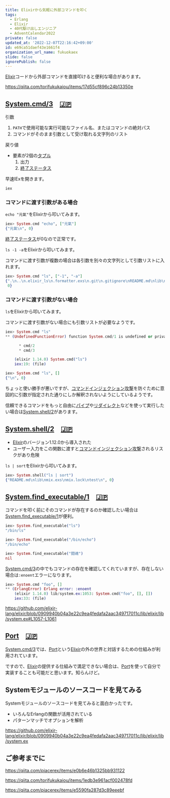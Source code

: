```yaml
---
title: Elixirから気軽に外部コマンドを叩く
tags:
  - Erlang
  - Elixir
  - 40代駆け出しエンジニア
  - AdventCalendar2022
private: false
updated_at: '2022-12-07T22:16:42+09:00'
id: e69ca51daef43e1661f4
organization_url_name: fukuokaex
slide: false
ignorePublish: false
---
```


[Elixir]: https://elixirschool.com/ja/
[System.shell/2]: https://hexdocs.pm/elixir/System.html#shell/2
[System.shell/2（日本語）]: https://hexdocs-pm.translate.goog/elixir/System.html?_x_tr_sl=en&_x_tr_tl=ja&_x_tr_hl=en&_x_tr_pto=wapp#shell/2
[System.cmd/3]: https://hexdocs.pm/elixir/System.html#cmd/3
[System.cmd/3（日本語）]: https://hexdocs-pm.translate.goog/elixir/System.html?_x_tr_sl=en&_x_tr_tl=ja&_x_tr_hl=en&_x_tr_pto=wapp#cmd/3
[System.find_executable/1]: https://hexdocs.pm/elixir/System.html#find_executable/1
[System.find_executable/1（日本語）]: https://hexdocs-pm.translate.goog/elixir/System.html?_x_tr_sl=en&_x_tr_tl=ja&_x_tr_hl=en&_x_tr_pto=wapp#find_executable/1
[Port]: https://hexdocs.pm/elixir/Port.html
[Port（日本語）]: https://hexdocs-pm.translate.goog/elixir/Port.html?_x_tr_sl=en&_x_tr_tl=ja&_x_tr_hl=en&_x_tr_pto=wapp
[終了ステータス]: https://ja.wikipedia.org/wiki/%E7%B5%82%E4%BA%86%E3%82%B9%E3%83%86%E3%83%BC%E3%82%BF%E3%82%B9
[Tuple]: https://hexdocs.pm/elixir/Tuple.html
[インジェクション攻撃]: https://ja.wikipedia.org/wiki/%E3%82%A4%E3%83%B3%E3%82%B8%E3%82%A7%E3%82%AF%E3%82%B7%E3%83%A7%E3%83%B3%E6%94%BB%E6%92%83
[パイプ (コンピュータ)]: https://ja.wikipedia.org/wiki/%E3%83%91%E3%82%A4%E3%83%97_(%E3%82%B3%E3%83%B3%E3%83%94%E3%83%A5%E3%83%BC%E3%82%BF)
[リダイレクト (CLI)]: https://ja.wikipedia.org/wiki/%E3%83%AA%E3%83%80%E3%82%A4%E3%83%AC%E3%82%AF%E3%83%88_(CLI)

[Elixir]コードから外部コマンドを直接叩けると便利な場合があります。

https://qiita.com/torifukukaiou/items/17d55cf896c24b13350e


## [System.cmd/3]　[:jp:][System.cmd/3（日本語）]

引数
1. `PATH`で使用可能な実行可能なファイル名、またはコマンドの絶対パス
2. コマンドがそのまま引数として受け取れる文字列のリスト

戻り値
- 要素が2個の[タプル][Tuple]
  1. 出力
  2. [終了ステータス]


早速IExを開きます。

```elixir
iex
```

### コマンドに渡す引数がある場合

`echo "元氣"`をElixirから叩いてみます。

```elixir
iex> System.cmd "echo", ["元氣"]
{"元氣\n", 0}
```

[終了ステータス]が0なので正常です。

`ls -1 -a`をElixirから叩いてみます。

コマンドに渡す引数が複数の場合は各引数を別々の文字列として引数リストに入れます。

```elixir
iex> System.cmd "ls", ["-1", "-a"]
{".\n..\n.elixir_ls\n.formatter.exs\n.git\n.gitignore\nREADME.md\nlib\nmix.exs\nmix.lock\ntest\n",
 0}
```

### コマンドに渡す引数がない場合

`ls`をElixirから叩いてみます。

コマンドに渡す引数がない場合にも引数リストが必要なようです。

```elixir
iex> System.cmd "ls"
** (UndefinedFunctionError) function System.cmd/1 is undefined or private. Did you mean:

      * cmd/2
      * cmd/3

    (elixir 1.14.0) System.cmd("ls")
    iex:19: (file)

iex> System.cmd "ls", []
{"\n", 0}
```

ちょっと使い勝手が悪いですが、[コマンドインジェクション攻撃][インジェクション攻撃]を防ぐために意図的に引数が指定された通りにしか解釈されないようにしているようです。

信頼できるコマンドをもっと自由に[パイプ][パイプ (コンピュータ)]や[リダイレクト][リダイレクト (CLI)]などを使って実行したい場合は[System.shell/2]があります。

## [System.shell/2]　[:jp:][System.shell/2（日本語）]

- [Elixir]のバージョン1.12.0から導入された
- ユーザー入力をこの関数に渡すと[コマンドインジェクション攻撃][インジェクション攻撃]されるリスクがあり危険

`ls | sort`をElixirから叩いてみます。

```elixir
iex> System.shell("ls | sort")
{"README.md\nlib\nmix.exs\nmix.lock\ntest\n", 0}
```

## [System.find_executable/1]　[:jp:][System.find_executable/1（日本語）]

コマンドを叩く前にそのコマンドが存在するのか確認したい場合は[System.find_executable/1]が便利。

```elixir
iex> System.find_executable("ls")
"/bin/ls"

iex> System.find_executable("/bin/echo")
"/bin/echo"

iex> System.find_executable("闘魂")
nil
```

[System.cmd/3]の中でもコマンドの存在を確認してくれていますが、存在しない場合は`:enoent`エラーになります。

```elixir
iex> System.cmd "foo", []
** (ErlangError) Erlang error: :enoent
    (elixir 1.14.0) lib/system.ex:1053: System.cmd("foo", [], [])
    iex:33: (file)
```

https://github.com/elixir-lang/elixir/blob/0909940b04a3e22c9ea4fedafa2aac349717011c/lib/elixir/lib/system.ex#L1057-L1061

## [Port]　[:jp:][Port（日本語）]

[System.cmd/3]では、[Port]という[Elixir]の外の世界と対話するための仕組みが利用されています。

ですので、[Elixir]の提供する仕組みで満足できない場合は、[Port]を使って自分で実装することも可能だと思います。知らんけど。

## Systemモジュールのソースコードを見てみる

Systemモジュールのソースコードを見てみると面白かったです。

- いろんなErlangの関数が活用されている
- パターンマッチでオプションを解析

https://github.com/elixir-lang/elixir/blob/0909940b04a3e22c9ea4fedafa2aac349717011c/lib/elixir/lib/system.ex

## ご参考までに

https://qiita.com/piacerex/items/e0b6e46b1325bb931122

https://qiita.com/torifukukaiou/items/1edb3e961acf002478fd

https://qiita.com/piacerex/items/e5590fa287d3c89eeebf
